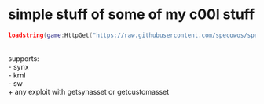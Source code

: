 # simple stuff of some of my c00l stuff
```lua
loadstring(game:HttpGet("https://raw.githubusercontent.com/specowos/specs-scripts/main/ui/main.lua"))()
```
<br/>
supports:<br/>
  - synx<br/>
  - krnl<br/>
  - sw<br/>
  + any exploit with getsynasset or getcustomasset <br/>
